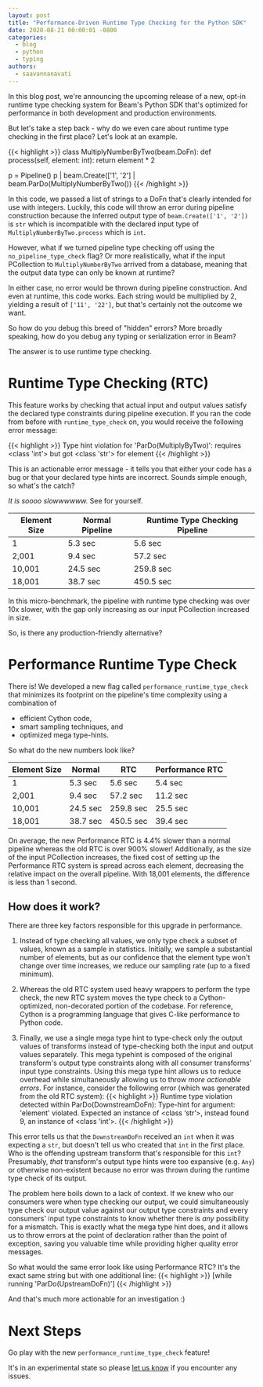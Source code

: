 ```yaml
---
layout: post
title: "Performance-Driven Runtime Type Checking for the Python SDK"
date: 2020-08-21 00:00:01 -0800
categories:
  - blog
  - python
  - typing
authors:
  - saavannanavati
---
```


<!--
Licensed under the Apache License, Version 2.0 (the "License");
you may not use this file except in compliance with the License.
You may obtain a copy of the License at

http://www.apache.org/licenses/LICENSE-2.0

Unless required by applicable law or agreed to in writing, software
distributed under the License is distributed on an "AS IS" BASIS,
WITHOUT WARRANTIES OR CONDITIONS OF ANY KIND, either express or implied.
See the License for the specific language governing permissions and
limitations under the License.
-->

In this blog post, we're announcing the upcoming release of a new, opt-in
runtime type checking system for Beam's Python SDK that's optimized for performance
in both development and production environments.

But let's take a step back - why do we even care about runtime type checking
in the first place? Let's look at an example.

{{< highlight >}}
class MultiplyNumberByTwo(beam.DoFn):
def process(self, element: int):
return element \* 2

p = Pipeline()
p | beam.Create(['1', '2'] | beam.ParDo(MultiplyNumberByTwo())
{{< /highlight >}}

In this code, we passed a list of strings to a DoFn that's clearly intended for use with
integers. Luckily, this code will throw an error during pipeline construction because
the inferred output type of `beam.Create(['1', '2'])` is `str` which is incompatible with
the declared input type of `MultiplyNumberByTwo.process` which is `int`.

However, what if we turned pipeline type checking off using the `no_pipeline_type_check`
flag? Or more realistically, what if the input PCollection to `MultiplyNumberByTwo` arrived
from a database, meaning that the output data type can only be known at runtime?

In either case, no error would be thrown during pipeline construction.
And even at runtime, this code works. Each string would be multiplied by 2,
yielding a result of `['11', '22']`, but that's certainly not the outcome we want.

So how do you debug this breed of "hidden" errors? More broadly speaking, how do you debug
any typing or serialization error in Beam?

The answer is to use runtime type checking.

# Runtime Type Checking (RTC)

This feature works by checking that actual input and output values satisfy the declared
type constraints during pipeline execution. If you ran the code from before with
`runtime_type_check` on, you would receive the following error message:

{{< highlight >}}
Type hint violation for 'ParDo(MultiplyByTwo)': requires <class 'int'> but got <class 'str'> for element
{{< /highlight >}}

This is an actionable error message - it tells you that either your code has a bug
or that your declared type hints are incorrect. Sounds simple enough, so what's the catch?

_It is soooo slowwwwww._ See for yourself.

| Element Size | Normal Pipeline | Runtime Type Checking Pipeline |
| ------------ | --------------- | ------------------------------ |
| 1            | 5.3 sec         | 5.6 sec                        |
| 2,001        | 9.4 sec         | 57.2 sec                       |
| 10,001       | 24.5 sec        | 259.8 sec                      |
| 18,001       | 38.7 sec        | 450.5 sec                      |

In this micro-benchmark, the pipeline with runtime type checking was over 10x slower,
with the gap only increasing as our input PCollection increased in size.

So, is there any production-friendly alternative?

# Performance Runtime Type Check

There is! We developed a new flag called `performance_runtime_type_check` that
minimizes its footprint on the pipeline's time complexity using a combination of

- efficient Cython code,
- smart sampling techniques, and
- optimized mega type-hints.

So what do the new numbers look like?

| Element Size | Normal   | RTC       | Performance RTC |
| ------------ | -------- | --------- | --------------- |
| 1            | 5.3 sec  | 5.6 sec   | 5.4 sec         |
| 2,001        | 9.4 sec  | 57.2 sec  | 11.2 sec        |
| 10,001       | 24.5 sec | 259.8 sec | 25.5 sec        |
| 18,001       | 38.7 sec | 450.5 sec | 39.4 sec        |

On average, the new Performance RTC is 4.4% slower than a normal pipeline whereas the old RTC
is over 900% slower! Additionally, as the size of the input PCollection increases, the fixed cost
of setting up the Performance RTC system is spread across each element, decreasing the relative
impact on the overall pipeline. With 18,001 elements, the difference is less than 1 second.

## How does it work?

There are three key factors responsible for this upgrade in performance.

1. Instead of type checking all values, we only type check a subset of values, known as
   a sample in statistics. Initially, we sample a substantial number of elements, but as our
   confidence that the element type won't change over time increases, we reduce our
   sampling rate (up to a fixed minimum).

2. Whereas the old RTC system used heavy wrappers to perform the type check, the new RTC system
   moves the type check to a Cython-optimized, non-decorated portion of the codebase. For reference,
   Cython is a programming language that gives C-like performance to Python code.

3. Finally, we use a single mega type hint to type-check only the output values of transforms
   instead of type-checking both the input and output values separately. This mega typehint is composed of
   the original transform's output type constraints along with all consumer transforms' input type
   constraints. Using this mega type hint allows us to reduce overhead while simultaneously allowing
   us to throw _more actionable errors_. For instance, consider the following error (which was
   generated from the old RTC system):
   {{< highlight >}}
   Runtime type violation detected within ParDo(DownstreamDoFn): Type-hint for argument: 'element' violated. Expected an instance of <class ‘str’>, instead found 9, an instance of <class ‘int’>.
   {{< /highlight >}}

This error tells us that the `DownstreamDoFn` received an `int` when it was expecting a `str`, but doesn't tell us
who created that `int` in the first place. Who is the offending upstream transform that's responsible for
this `int`? Presumably, _that_ transform's output type hints were too expansive (e.g. `Any`) or otherwise non-existent because
no error was thrown during the runtime type check of its output.

The problem here boils down to a lack of context. If we knew who our consumers were when type
checking our output, we could simultaneously type check our output value against our output type
constraints and every consumers' input type constraints to know whether there is _any_ possibility
for a mismatch. This is exactly what the mega type hint does, and it allows us to throw errors
at the point of declaration rather than the point of exception, saving you valuable time
while providing higher quality error messages.

So what would the same error look like using Performance RTC? It's the exact same string but with one additional line:
{{< highlight >}}
[while running 'ParDo(UpstreamDoFn)']
{{< /highlight >}}

And that's much more actionable for an investigation :)

# Next Steps

Go play with the new `performance_runtime_type_check` feature!

It's in an experimental state so please
[let us know](https://beam.apache.org/community/contact-us/)
if you encounter any issues.

